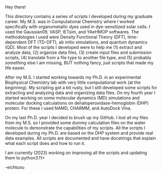 Hey there!

This directory contains a series of scripts I developed during my graduate career.
My M.S. was in Computational Chemistry where I worked specifically with organometallic
dyes used in dye-sensitized solar cells. I used the Gaussian09, VASP, IETsim, and
YAeHMOP softwares. The methodologies I used were Density Functional Theory (DFT),
time-dependent DFT (TD-DFT), ab initio simulations, and quantum dynamics (QD). Most
of the scripts I developed were to help me (1) extract and analyze data, (2) organize
data files, (3) create input files and submission scripts, (4) translate from a file 
type to another file type, and (5) probably something else I am missing, BUT nothing
fancy, just scripts that made my life easier.  

After my M.S. I started working towards my Ph.D. in an experimental Biophysical
Chemistry lab with very little computational work (at the beginning). My scripting got
a bit rusty, but I still developed some scripts for extracting and analyzing data and 
organizing data files. On my fourth year I started working on some molecular dynamics
(MD) simulations and molecular docking calculations on dehaloperoxidase-hemoglobin (DHP)
protein. For these I used NAMD, CHARMM, and AutoDock Vina. 

On my last Ph.D. year I decided to brush up my GitHub. I lost all my files from my M.S. 
so I provided some dummy calculation files on the water molecule to demonstrate the 
capabilities of my scripts. All the scripts I developed during my Ph.D. are based on the 
DHP system and provide real data examples. All scripts are documented and have docstrings 
that explain what each script does and how to run it. 

I am currently (2023) working on improving all the scripts and updating them to python3.11+

-eichtuou

